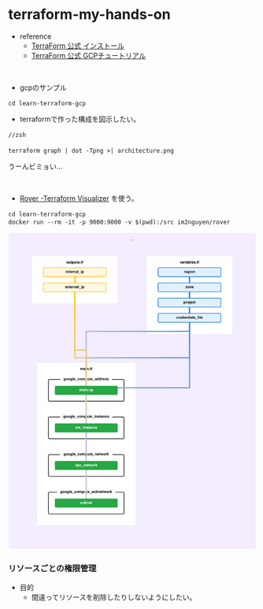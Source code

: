 # terraform-my-hands-on

- reference
  - [TerraForm 公式 インストール](https://developer.hashicorp.com/terraform/downloads)
  - [TerraForm 公式 GCPチュートリアル](https://developer.hashicorp.com/terraform/tutorials/gcp-get-started/infrastructure-as-code)

<br>

- gcpのサンプル
```
cd learn-terraform-gcp
```

- terraformで作った構成を図示したい。
```
//zsh

terraform graph | dot -Tpng >| architecture.png
```
うーんビミョい...  

<br>

- [Rover -Terraform Visualizer](https://github.com/im2nguyen/rover)
を使う。

```
cd learn-terraform-gcp
docker run --rm -it -p 9000:9000 -v $(pwd):/src im2nguyen/rover
```
![Roverで表示](./public/rover.svg)


### リソースごとの権限管理
- 目的
  - 間違ってリソースを削除したりしないようにしたい。


